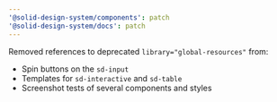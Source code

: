 ```yaml
---
'@solid-design-system/components': patch
'@solid-design-system/docs': patch
---
```


Removed references to deprecated `library="global-resources"` from:

- Spin buttons on the `sd-input`
- Templates for `sd-interactive` and `sd-table`
- Screenshot tests of several components and styles

